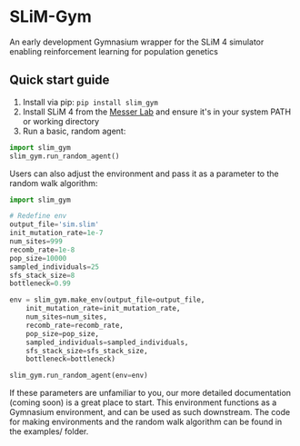 # SLiM-Gym
An early development Gymnasium wrapper for the SLiM 4 simulator enabling reinforcement learning for population genetics

## Quick start guide
1. Install via pip: `pip install slim_gym`
2. Install SLiM 4 from the [Messer Lab](https://messerlab.org/slim/) and ensure it's in your system PATH or working directory
3. Run a basic, random agent:

```python
import slim_gym
slim_gym.run_random_agent()
```

Users can also adjust the environment and pass it as a parameter to the random walk algorithm:

```python
import slim_gym

# Redefine env
output_file='sim.slim'
init_mutation_rate=1e-7
num_sites=999
recomb_rate=1e-8
pop_size=10000
sampled_individuals=25
sfs_stack_size=8
bottleneck=0.99

env = slim_gym.make_env(output_file=output_file,
    init_mutation_rate=init_mutation_rate,
    num_sites=num_sites,
    recomb_rate=recomb_rate,
    pop_size=pop_size,
    sampled_individuals=sampled_individuals,
    sfs_stack_size=sfs_stack_size,
    bottleneck=bottleneck)

slim_gym.run_random_agent(env=env)
```

If these parameters are unfamiliar to you, our more detailed documentation (coming soon) is a great place to start. This environment functions as a Gymnasium environment, and can be used as such downstream. The code for making environments and the random walk algorithm can be found in the examples/ folder.


